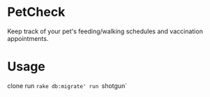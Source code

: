 # PetCheck
Keep track of your pet's feeding/walking schedules and vaccination appointments.

# Usage
clone
run `rake db:migrate'
run `shotgun`
